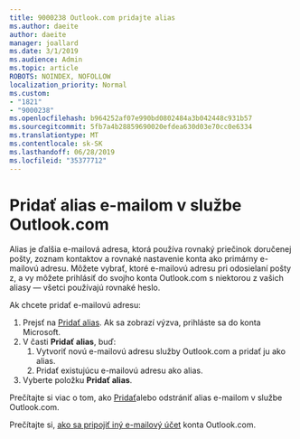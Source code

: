 ```yaml
---
title: 9000238 Outlook.com pridajte alias
ms.author: daeite
author: daeite
manager: joallard
ms.date: 3/1/2019
ms.audience: Admin
ms.topic: article
ROBOTS: NOINDEX, NOFOLLOW
localization_priority: Normal
ms.custom:
- "1821"
- "9000238"
ms.openlocfilehash: b964252af07e990bd0802484a3b042448c931b57
ms.sourcegitcommit: 5fb7a4b28859690020efdea630d03e70cc0e6334
ms.translationtype: MT
ms.contentlocale: sk-SK
ms.lasthandoff: 06/28/2019
ms.locfileid: "35377712"
---
```

# <a name="add-an-email-alias-in-outlookcom"></a>Pridať alias e-mailom v službe Outlook.com

Alias je ďalšia e-mailová adresa, ktorá používa rovnaký priečinok doručenej pošty, zoznam kontaktov a rovnaké nastavenie konta ako primárny e-mailovú adresu. Môžete vybrať, ktoré e-mailovú adresu pri odosielaní pošty z, a vy môžete prihlásiť do svojho konta Outlook.com s niektorou z vašich aliasy — všetci používajú rovnaké heslo.

Ak chcete pridať e-mailovú adresu:

1. Prejsť na [Pridať alias](https://go.microsoft.com/fwlink/p/?linkid=864833). Ak sa zobrazí výzva, prihláste sa do konta Microsoft.
2. V časti **Pridať alias**, buď:
    1. Vytvoriť novú e-mailovú adresu služby Outlook.com a pridať ju ako alias.
    2. Pridať existujúcu e-mailovú adresu ako alias.
3. Vyberte položku **Pridať alias**.

Prečítajte si viac o tom, ako [Pridať](https://support.office.com/article/459b1989-356d-40fa-a689-8f285b13f1f2)alebo odstrániť alias e-mailom v službe Outlook.com.  

Prečítajte si, [ako sa pripojiť iný e-mailový účet](https://support.office.com/article/c5224df4-5885-4e79-91ba-523aa743f0ba) konta Outlook.com.